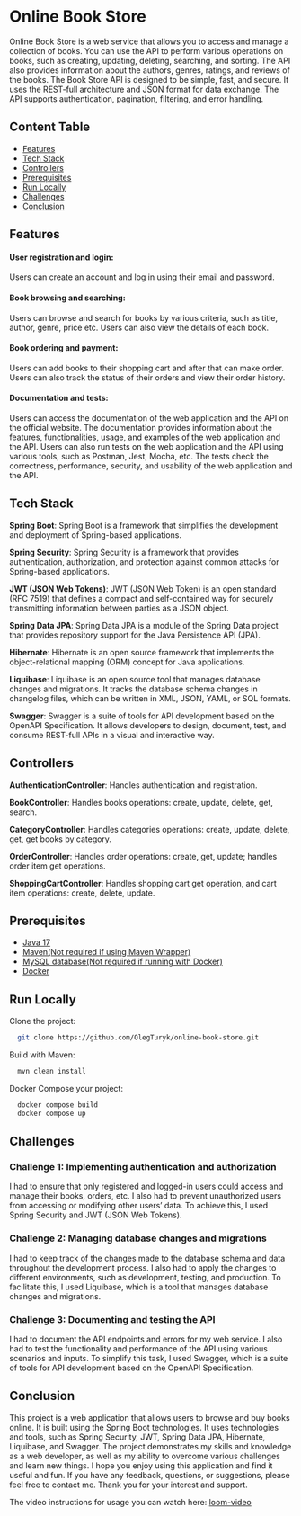 
# Online Book Store

Online Book Store is a web service that allows you to access and manage a collection of books. You can use the API to perform various operations on books, such as creating, updating, deleting, searching, and sorting. The API also provides information about the authors, genres, ratings, and reviews of the books. The Book Store API is designed to be simple, fast, and secure. It uses the REST-full architecture and JSON format for data exchange. The API supports authentication, pagination, filtering, and error handling.


## Content Table

- [Features](#features)
- [Tech Stack](#tech-stack)
- [Controllers](#controllers)
- [Prerequisites](#prerequisites)
- [Run Locally](#run-locally)
- [Challenges](#challenges)
- [Conclusion](#conclusion)


## Features

#### User registration and login:
Users can create an account and log in using their email and password.

#### Book browsing and searching:
Users can browse and search for books by various criteria, such as title, author, genre, price etc. Users can also view the details of each book.

#### Book ordering and payment:
Users can add books to their shopping cart and after that can make order. Users can also track the status of their orders and view their order history.

#### Documentation and tests:
Users can access the documentation of the web application and the API on the official website. The documentation provides information about the features, functionalities, usage, and examples of the web application and the API. Users can also run tests on the web application and the API using various tools, such as Postman, Jest, Mocha, etc. The tests check the correctness, performance, security, and usability of the web application and the API.
## Tech Stack

**Spring Boot**: Spring Boot is a framework that simplifies the development and deployment of Spring-based applications.

**Spring Security**: Spring Security is a framework that provides authentication, authorization, and protection against common attacks for Spring-based applications.

**JWT (JSON Web Tokens)**: JWT (JSON Web Token) is an open standard (RFC 7519) that defines a compact and self-contained way for securely transmitting information between parties as a JSON object.

**Spring Data JPA**: Spring Data JPA is a module of the Spring Data project that provides repository support for the Java Persistence API (JPA).

**Hibernate**: Hibernate is an open source framework that implements the object-relational mapping (ORM) concept for Java applications.

**Liquibase**: Liquibase is an open source tool that manages database changes and migrations. It tracks the database schema changes in changelog files, which can be written in XML, JSON, YAML, or SQL formats.

**Swagger**: Swagger is a suite of tools for API development based on the OpenAPI Specification. It allows developers to design, document, test, and consume REST-full APIs in a visual and interactive way.


## Controllers

**AuthenticationController**: Handles authentication and registration.

**BookController**: Handles books operations: create, update, delete, get, search.

**CategoryController**: Handles categories operations: create, update, delete, get, get books by category.

**OrderController**: Handles order operations: create, get, update; handles order item get operations.

**ShoppingCartController**: Handles shopping cart get operation, and cart item operations: create, delete, update.


## Prerequisites

- [Java 17](https://www.oracle.com/java/technologies/javase/jdk17-archive-downloads.html)
- [Maven(Not required if using Maven Wrapper)](https://maven.apache.org/download.cgi)
- [MySQL database(Not required if running with Docker)](https://www.mysql.com/downloads/)
- [Docker](https://docs.docker.com/get-docker/)


## Run Locally

Clone the project:

```bash
  git clone https://github.com/OlegTuryk/online-book-store.git
```

Build with Maven:

```bash
  mvn clean install
```

Docker Compose your project:

```bash
  docker compose build
  docker compose up
```


## Challenges

### Challenge 1: Implementing authentication and authorization

I had to ensure that only registered and logged-in users could access and manage their books, orders, etc. I also had to prevent unauthorized users from accessing or modifying other users’ data. To achieve this, I used Spring Security and JWT (JSON Web Tokens).

### Challenge 2: Managing database changes and migrations

I had to keep track of the changes made to the database schema and data throughout the development process. I also had to apply the changes to different environments, such as development, testing, and production. To facilitate this, I used Liquibase, which is a tool that manages database changes and migrations.

### Challenge 3: Documenting and testing the API

I had to document the API endpoints and errors for my web service. I also had to test the functionality and performance of the API using various scenarios and inputs. To simplify this task, I used Swagger, which is a suite of tools for API development based on the OpenAPI Specification.


## Conclusion

This project is a web application that allows users to browse and buy books online. It is built using the Spring Boot technologies. It uses technologies and tools, such as Spring Security, JWT, Spring Data JPA, Hibernate, Liquibase, and Swagger. The project demonstrates my skills and knowledge as a web developer, as well as my ability to overcome various challenges and learn new things. I hope you enjoy using this application and find it useful and fun. If you have any feedback, questions, or suggestions, please feel free to contact me. Thank you for your interest and support.

The video instructions for usage you can watch here:
[loom-video](https://www.loom.com/share/ff24d8ed07ed40c9957801b37251786c?sid=49ac1432-aaeb-480c-a048-3b915ea16472)
